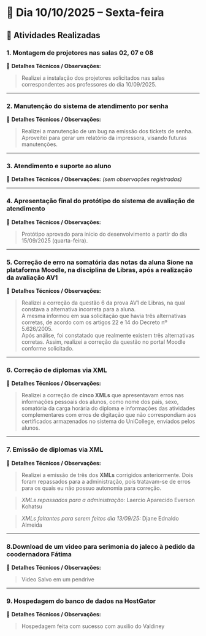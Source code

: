 # 📅 Dia 10/10/2025 – Sexta-feira

## 🧩 Atividades Realizadas

### 1. Montagem de projetores nas salas 02, 07 e 08

📌 **Detalhes Técnicos / Observações:**

> Realizei a instalação dos projetores solicitados nas salas correspondentes aos professores do dia 10/09/2025.

---

### 2. Manutenção do sistema de atendimento por senha

📌 **Detalhes Técnicos / Observações:**

> Realizei a manutenção de um bug na emissão dos tickets de senha. Aproveitei para gerar um relatório da impressora, visando futuras manutenções.

---

### 3. Atendimento e suporte ao aluno

📌 **Detalhes Técnicos / Observações:**
_(sem observações registradas)_

---

### 4. Apresentação final do protótipo do sistema de avaliação de atendimento

📌 **Detalhes Técnicos / Observações:**

> Protótipo aprovado para início do desenvolvimento a partir do dia 15/09/2025 (quarta-feira).

---

### 5. Correção de erro na somatória das notas da aluna Sione na plataforma Moodle, na disciplina de Libras, após a realização da avaliação AV1

📌 **Detalhes Técnicos / Observações:**

> Realizei a correção da questão 6 da prova AV1 de Libras, na qual constava a alternativa incorreta para a aluna.  
> A mesma informou em sua solicitação que havia três alternativas corretas, de acordo com os artigos 22 e 14 do Decreto nº 5.626/2005.  
> Após análise, foi constatado que realmente existem três alternativas corretas. Assim, realizei a correção da questão no portal Moodle conforme solicitado.

---

### 6. Correção de diplomas via XML

📌 **Detalhes Técnicos / Observações:**

> Realizei a correção de **cinco XMLs** que apresentavam erros nas informações pessoais dos alunos, como nome dos pais, sexo, somatória da carga horária do diploma e informações das atividades complementares com erros de digitação que não correspondiam aos certificados armazenados no sistema do UniCollege, enviados pelos alunos.

---

### 7. Emissão de diplomas via XML

📌 **Detalhes Técnicos / Observações:**

> Realizei a emissão de três dos **XMLs** corrigidos anteriormente. Dois foram repassados para a administração, pois tratavam-se de erros para os quais eu não possuo autonomia para correção.

> _XMLs repassados para a administração:_
> Laercio Aparecido
> Everson Kohatsu

> _XMLs faltantes para serem feitos dia 13/09/25:_
> Djane
> Ednaldo Almeida

---

### 8.Download de um video para serimonia do jaleco à pedido da coodernadora Fátima

📌 **Detalhes Técnicos / Observações:**

> Video Salvo em um pendrive

---

### 9. Hospedagem do banco de dados na HostGator

📌 **Detalhes Técnicos / Observações:**

> Hospedagem feita com sucesso com auxilio do Valdiney
